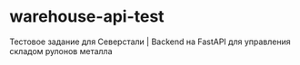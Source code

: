 # warehouse-api-test
Тестовое задание для Северстали | Backend на FastAPI для управления складом рулонов металла
